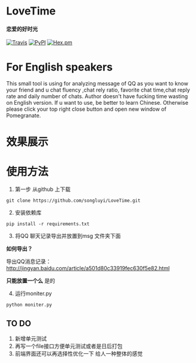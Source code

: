 # LoveTime
#### **恋爱的好时光**
[![Travis](https://img.shields.io/travis/rust-lang/rust.svg)](https://fuckblog.org)
[![PyPI](https://img.shields.io/pypi/wheel/Django.svg)](https://fuckblog.org)
[![Hex.pm](https://img.shields.io/hexpm/l/plug.svg)]()

# For English speakers
This small tool is using for analyzing message of QQ as you want to know your 
friend and  u chat fluency ,chat rely ratio, favorite chat time,chat reply rate
 and daily number of chats. Author doesn't have fucking time
wasting on English version. If u want to use, be better to learn Chinese.
Otherwise please click your top right close button and open new window of Pomegranate.

# 效果展示


# 使用方法
1. 第一步 从github 上下载

`git clone https://github.com/songluyi/LoveTime.git`

2. 安装依赖库

`pip install -r requirements.txt`

3. 将QQ 聊天记录导出并放置到msg 文件夹下面

**如何导出？**

导出QQ消息记录：http://jingyan.baidu.com/article/a501d80c33919fec630f5e82.html

**只能放置一个么**
是的

4. 运行moniter.py

`python moniter.py`

## TO DO
1.	新增单元测试
2.  再写一个file接口方便单元测试或者是日后打包
2.  前端界面还可以再选择性优化一下 给人一种整体的感觉




    